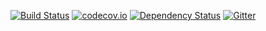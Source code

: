 [![Build Status](https://travis-ci.org/Hronom/poker-helper.svg?branch=master)](https://travis-ci.org/Hronom/poker-helper)
[![codecov.io](https://codecov.io/github/Hronom/scrape-dat-website/coverage.svg?branch=master)](https://codecov.io/github/Hronom/scrape-dat-website?branch=master)
[![Dependency Status](https://www.versioneye.com/user/projects/5647503fb5b03d00280008d8/badge.svg?style=flat)](https://www.versioneye.com/user/projects/5647503fb5b03d00280008d8)
[![Gitter](https://badges.gitter.im/Join%20Chat.svg)](https://gitter.im/Hronom/scrape-dat-website?utm_source=badge&utm_medium=badge&utm_campaign=pr-badge)